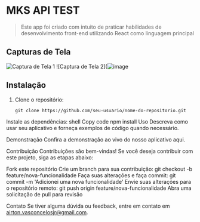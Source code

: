 # MKS API TEST


> Este app foi criado com intuito de praticar habilidades de desenvolvimento front-end utilizando React como linguagem principal

## Capturas de Tela

![Captura de Tela 1](![image](https://github.com/airtonvasconcelosjr/mks-api/assets/101413097/a2615886-4d50-4766-89fc-95f27234cd3d))
![Captura de Tela 2](![image](![image](https://github.com/airtonvasconcelosjr/mks-api/assets/101413097/47c7d986-cd90-481d-ae7e-57b16e4b7a41))


## Instalação

1. Clone o repositório:
   ```shell
   git clone https://github.com/seu-usuario/nome-do-repositorio.git
Instale as dependências:
shell
Copy code
npm install
Uso
Descreva como usar seu aplicativo e forneça exemplos de código quando necessário.

Demonstração
Confira a demonstração ao vivo do nosso aplicativo aqui.

Contribuição
Contribuições são bem-vindas! Se você deseja contribuir com este projeto, siga as etapas abaixo:

Fork este repositório
Crie um branch para sua contribuição: git checkout -b feature/nova-funcionalidade
Faça suas alterações e faça commit: git commit -m 'Adicionei uma nova funcionalidade'
Envie suas alterações para o repositório remoto: git push origin feature/nova-funcionalidade
Abra uma solicitação de pull para revisão


Contato
Se tiver alguma dúvida ou feedback, entre em contato em airton.vasconcelosjr@gmail.com.
